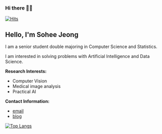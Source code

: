 ### Hi there 👋😄
[![Hits](https://hits.seeyoufarm.com/api/count/incr/badge.svg?url=https%3A%2F%2Fgithub.com%2FSoheeJeong&count_bg=%2379C83D&title_bg=%23555555&icon=&icon_color=%23E7E7E7&title=hits&edge_flat=false)](https://hits.seeyoufarm.com)

## Hello, I'm Sohee Jeong

I am a senior student double majoring in Computer Science and Statistics. 

I am interested in solving problems with Artificial Intelligence and Data Science.

**Research Interests:**
- Computer Vision
- Medical image analysis
- Practical AI


**Contact Information:**
- [email](mailto:wjdthgmlgo@korea.ac.kr)
- [blog](https://it-note-sohee.tistory.com/)


[![Top Langs](https://github-readme-stats.vercel.app/api/top-langs/?username=SoheeJeong&hide=Jupyter.Notebook&layout=compact)](https://github.com/anuraghazra/github-readme-stats)
